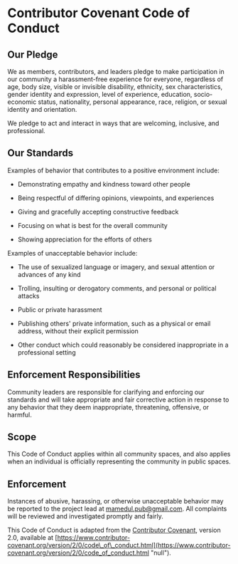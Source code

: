 # Contributor Covenant Code of Conduct

## Our Pledge

We as members, contributors, and leaders pledge to make participation in our community a harassment-free experience for everyone, regardless of age, body size, visible or invisible disability, ethnicity, sex characteristics, gender identity and expression, level of experience, education, socio-economic status, nationality, personal appearance, race, religion, or sexual identity and orientation.

We pledge to act and interact in ways that are welcoming, inclusive, and professional.

## Our Standards

Examples of behavior that contributes to a positive environment include:

*   Demonstrating empathy and kindness toward other people
    
*   Being respectful of differing opinions, viewpoints, and experiences
    
*   Giving and gracefully accepting constructive feedback
    
*   Focusing on what is best for the overall community
    
*   Showing appreciation for the efforts of others
    

Examples of unacceptable behavior include:

*   The use of sexualized language or imagery, and sexual attention or advances of any kind
    
*   Trolling, insulting or derogatory comments, and personal or political attacks
    
*   Public or private harassment
    
*   Publishing others' private information, such as a physical or email address, without their explicit permission
    
*   Other conduct which could reasonably be considered inappropriate in a professional setting
    

## Enforcement Responsibilities

Community leaders are responsible for clarifying and enforcing our standards and will take appropriate and fair corrective action in response to any behavior that they deem inappropriate, threatening, offensive, or harmful.

## Scope

This Code of Conduct applies within all community spaces, and also applies when an individual is officially representing the community in public spaces.

## Enforcement

Instances of abusive, harassing, or otherwise unacceptable behavior may be reported to the project lead at mamedul.pub@gmail.com. All complaints will be reviewed and investigated promptly and fairly.

This Code of Conduct is adapted from the [Contributor Covenant](https://www.contributor-covenant.org "null"), version 2.0, available at [https://www.contributor-covenant.org/version/2/0/code\_of\_conduct.html](https://www.contributor-covenant.org/version/2/0/code_of_conduct.html "null").